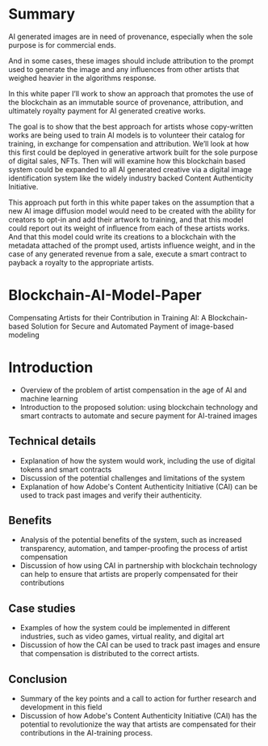 # Summary
AI generated images are in need of provenance, especially when the sole purpose is for commercial ends.

And in some cases, these images should include attribution to the prompt used to generate the image and any influences from other artists that weighed heavier in the algorithms response.

In this white paper I’ll work to show an approach that promotes the use of the blockchain as an immutable source of provenance, attribution, and ultimately royalty payment for AI generated creative works.

The goal is to show that the best approach for artists whose copy-written works are being used to train AI models is to volunteer their catalog for training, in exchange for compensation and attribution. We’ll look at how this first could be deployed in generative artwork built for the sole purpose of digital sales, NFTs. Then will will examine how this blockchain based system could be expanded to all AI generated creative via a digital image identification system like the widely industry backed Content Authenticity Initiative.

This approach put forth in this white paper takes on the assumption that a new AI image diffusion model would need to be created with the ability for creators to opt-in and add their artwork to training, and that this model could report out its weight of influence from each of these artists works. And that this model could write its creations to a blockchain with the metadata attached of the prompt used, artists influence weight, and in the case of any generated revenue from a sale, execute a smart contract to payback a royalty to the appropriate artists.

# Blockchain-AI-Model-Paper
Compensating Artists for their Contribution in Training AI: A Blockchain-based Solution for Secure and Automated Payment of image-based modeling

# Introduction
- Overview of the problem of artist compensation in the age of AI and machine learning
- Introduction to the proposed solution: using blockchain technology and smart contracts to automate and secure payment for AI-trained images

## Technical details
- Explanation of how the system would work, including the use of digital tokens and smart contracts
- Discussion of the potential challenges and limitations of the system
- Explanation of how Adobe's Content Authenticity Initiative (CAI) can be used to track past images and verify their authenticity.

## Benefits 
- Analysis of the potential benefits of the system, such as increased transparency, automation, and tamper-proofing the process of artist compensation
- Discussion of how using CAI in partnership with blockchain technology can help to ensure that artists are properly compensated for their contributions

## Case studies 
- Examples of how the system could be implemented in different industries, such as video games, virtual reality, and digital art
- Discussion of how the CAI can be used to track past images and ensure that compensation is distributed to the correct artists.

## Conclusion
- Summary of the key points and a call to action for further research and development in this field
- Discussion of how Adobe's Content Authenticity Initiative (CAI) has the potential to revolutionize the way that artists are compensated for their contributions in the AI-training process.

